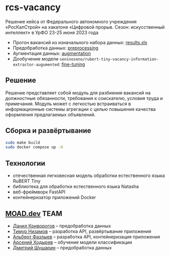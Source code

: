 # rcs-vacancy
Решение кейса от Федерального автономного учреждения «РосКапСтрой» на хакатоне «Цифровой прорыв. Сезон: искусственный интеллект» в УрФО 23-25 июня 2023 года

* Прогон вакансий из изначального набора данных: [results.xls](/results.xls)
* Предобработка данных: [preprocessing](/preprocessing)
* Аугментация данных: [augmentation](/augmentation)
* Дообучение модели ```seninoseno/rubert-tiny-vacancy-information-extractor-augumented```:  [fine-tuning](/fine-tuning)


## Решение
Решение представляет собой модуль для разбиения вакансий на должностные обязанности, требования к соискателю, условия труда и примечания. Модуль может с легкостью встраиваться в информационные системы агрегации с целью повышения качества оформления предлагаемых объявлений.

## Сборка и развёртывание
```bash
sudo make build
sudo docker compose up -d
```

## Технологии
* отечественная легковесная модель обработки естественного языка RuBERT Tiny
* библиотека для обработки естественного языка Natasha
* веб-фреймворк FastAPI
* контейнеризатор приложений Docker

## [MOAD.dev](https://moad.dev) TEAM
* [Данил Криворогов](https://github.com/daniil7) – предобработка данных
* [Тимур Низамов](https://github.com/nizamovtimur) – разработка API, развёртывание приложения
* [Альберт Фазлыев](https://github.com/bulatovv) – разработка API, контейнеризация приложения
* [Арсений Ходырев](https://github.com/SeninoSeno) – обучение модели классификации
* [Дмитрий Шушарин](https://github.com/Dima2002iq) – предобработка данных
